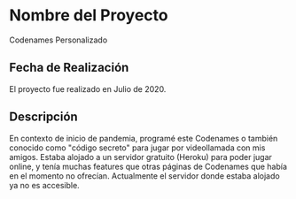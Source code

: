 # Nombre del Proyecto

Codenames Personalizado

## Fecha de Realización

El proyecto fue realizado en Julio de 2020.

## Descripción

En contexto de inicio de pandemia, programé este Codenames o también conocido como "código secreto" para jugar por videollamada con mis amigos. Estaba alojado a un servidor gratuito (Heroku) para poder jugar online, y tenía muchas features que otras páginas de Codenames que había en el momento no ofrecían. Actualmente el servidor donde estaba alojado ya no es accesible. 
